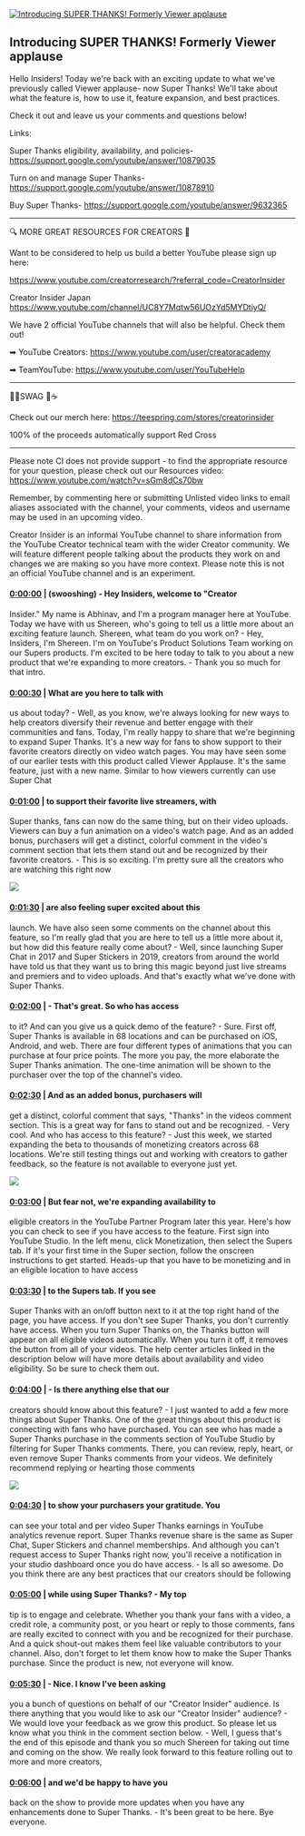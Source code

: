 [![Introducing SUPER THANKS! Formerly Viewer applause](https://i.ytimg.com/vi/8qtRNbRKiVk/maxresdefault.jpg)](https://www.youtube.com/watch?v=8qtRNbRKiVk)

## Introducing SUPER THANKS! Formerly Viewer applause

Hello Insiders! Today we're back with an exciting update to what we've previously called Viewer applause- now Super Thanks! We'll take about what the feature is, how to use it, feature expansion, and best practices.



Check it out and leave us your comments and questions below!



Links:

Super Thanks eligibility, availability, and policies- https://support.google.com/youtube/answer/10879035

Turn on and manage Super Thanks- https://support.google.com/youtube/answer/10878910

Buy Super Thanks- https://support.google.com/youtube/answer/9632365

-------------------------------------------



🔍 MORE GREAT RESOURCES FOR CREATORS 🔎



Want to be considered to help us build a better YouTube please sign up here: 

https://www.youtube.com/creatorresearch/?referral_code=CreatorInsider



Creator Insider Japan https://www.youtube.com/channel/UC8Y7Mqtw56UOzYd5MYDtiyQ/



We have 2 official YouTube channels that will also be helpful. Check them out! 



➡ YouTube Creators: https://www.youtube.com/user/creatoracademy



➡ TeamYouTube: https://www.youtube.com/user/YouTubeHelp



-------------------------------------------



👕👚SWAG 🎽☕



Check out our merch here: https://teespring.com/stores/creatorinsider



100% of the proceeds automatically support Red Cross



-------------------------------------------

Please note CI does not provide support - to find the appropriate resource for your question, please check out our Resources video: https://www.youtube.com/watch?v=sGm8dCs70bw



Remember, by commenting here or submitting Unlisted video links to email aliases associated with the channel, your comments, videos and username may be used in an upcoming video.



Creator Insider is an informal YouTube channel to share information from the YouTube Creator technical team with the wider Creator community. We will feature different people talking about the products they work on and changes we are making so you have more context. Please note this is not an official YouTube channel and is an experiment.



#### [0:00:00](https://www.youtube.com/watch?v=8qtRNbRKiVk&t=0) |  (swooshing) - Hey Insiders, welcome to "Creator

Insider." My name is Abhinav, and I'm a program manager here at YouTube. Today we have with us Shereen, who's going to tell us a little more about an exciting feature launch. Shereen, what team do you work on? - Hey, Insiders, I'm Shereen. I'm on YouTube's Product Solutions Team working on our Supers products. I'm excited to be here today to talk to you about a new product that we're expanding to more creators. - Thank you so much for that intro.  

#### [0:00:30](https://www.youtube.com/watch?v=8qtRNbRKiVk&t=30) |  What are you here to talk with

us about today? - Well, as you know, we're always looking for new ways to help creators diversify their revenue and better engage with their communities and fans. Today, I'm really happy to share that we're beginning to expand Super Thanks. It's a new way for fans to show support to their favorite creators directly on video watch pages. You may have seen some of our earlier tests with this product called Viewer Applause. It's the same feature, just with a new name. Similar to how viewers currently can use Super Chat  

#### [0:01:00](https://www.youtube.com/watch?v=8qtRNbRKiVk&t=60) |  to support their favorite live streamers, with

Super thanks, fans can now do the same thing, but on their video uploads. Viewers can buy a fun animation on a video's watch page. And as an added bonus, purchasers will get a distinct, colorful comment in the video's comment section that lets them stand out and be recognized by their favorite creators. - This is so exciting. I'm pretty sure all the creators who are watching this right now  

![](https://i.ytimg.com/vi/8qtRNbRKiVk/maxres1.jpg)



#### [0:01:30](https://www.youtube.com/watch?v=8qtRNbRKiVk&t=90) |  are also feeling super excited about this

launch. We have also seen some comments on the channel about this feature, so I'm really glad that you are here to tell us a little more about it, but how did this feature really come about? - Well, since launching Super Chat in 2017 and Super Stickers in 2019, creators from around the world have told us that they want us to bring this magic beyond just live streams and premiers and to video uploads. And that's exactly what we've done with Super Thanks.  

#### [0:02:00](https://www.youtube.com/watch?v=8qtRNbRKiVk&t=120) |  - That's great. So who has access

to it? And can you give us a quick demo of the feature? - Sure. First off, Super Thanks is available in 68 locations and can be purchased on iOS, Android, and web. There are four different types of animations that you can purchase at four price points. The more you pay, the more elaborate the Super Thanks animation. The one-time animation will be shown to the purchaser over the top of the channel's video.  

#### [0:02:30](https://www.youtube.com/watch?v=8qtRNbRKiVk&t=150) |  And as an added bonus, purchasers will

get a distinct, colorful comment that says, "Thanks" in the videos comment section. This is a great way for fans to stand out and be recognized. - Very cool. And who has access to this feature? - Just this week, we started expanding the beta to thousands of monetizing creators across 68 locations. We're still testing things out and working with creators to gather feedback, so the feature is not available to everyone just yet.  

![](https://i.ytimg.com/vi/8qtRNbRKiVk/maxres2.jpg)



#### [0:03:00](https://www.youtube.com/watch?v=8qtRNbRKiVk&t=180) |  But fear not, we're expanding availability to

eligible creators in the YouTube Partner Program later this year. Here's how you can check to see if you have access to the feature. First sign into YouTube Studio. In the left menu, click Monetization, then select the Supers tab. If it's your first time in the Super section, follow the onscreen instructions to get started. Heads-up that you have to be monetizing and in an eligible location to have access  

#### [0:03:30](https://www.youtube.com/watch?v=8qtRNbRKiVk&t=210) |  to the Supers tab. If you see

Super Thanks with an on/off button next to it at the top right hand of the page, you have access. If you don't see Super Thanks, you don't currently have access. When you turn Super Thanks on, the Thanks button will appear on all eligible videos automatically. When you turn it off, it removes the button from all of your videos. The help center articles linked in the description below will have more details about availability and video eligibility. So be sure to check them out.  

#### [0:04:00](https://www.youtube.com/watch?v=8qtRNbRKiVk&t=240) |  - Is there anything else that our

creators should know about this feature? - I just wanted to add a few more things about Super Thanks. One of the great things about this product is connecting with fans who have purchased. You can see who has made a Super Thanks purchase in the comments section of YouTube Studio by filtering for Super Thanks comments. There, you can review, reply, heart, or even remove Super Thanks comments from your videos. We definitely recommend replying or hearting those comments  

![](https://i.ytimg.com/vi/8qtRNbRKiVk/maxres3.jpg)



#### [0:04:30](https://www.youtube.com/watch?v=8qtRNbRKiVk&t=270) |  to show your purchasers your gratitude. You

can see your total and per video Super Thanks earnings in YouTube analytics revenue report. Super Thanks revenue share is the same as Super Chat, Super Stickers and channel memberships. And although you can't request access to Super Thanks right now, you'll receive a notification in your studio dashboard once you do have access. - Is all so awesome. Do you think there are any best practices that our creators should be following  

#### [0:05:00](https://www.youtube.com/watch?v=8qtRNbRKiVk&t=300) |  while using Super Thanks? - My top

tip is to engage and celebrate. Whether you thank your fans with a video, a credit role, a community post, or you heart or reply to those comments, fans are really excited to connect with you and be recognized for their purchase. And a quick shout-out makes them feel like valuable contributors to your channel. Also, don't forget to let them know how to make the Super Thanks purchase. Since the product is new, not everyone will know.  

#### [0:05:30](https://www.youtube.com/watch?v=8qtRNbRKiVk&t=330) |  - Nice. I know I've been asking

you a bunch of questions on behalf of our "Creator Insider" audience. Is there anything that you would like to ask our "Creator Insider" audience? - We would love your feedback as we grow this product. So please let us know what you think in the comment section below. - Well, I guess that's the end of this episode and thank you so much Shereen for taking out time and coming on the show. We really look forward to this feature rolling out to more and more creators,  

#### [0:06:00](https://www.youtube.com/watch?v=8qtRNbRKiVk&t=360) |  and we'd be happy to have you

back on the show to provide more updates when you have any enhancements done to Super Thanks. - It's been great to be here. Bye everyone.  